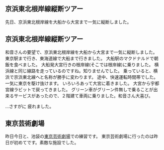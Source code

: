 ## 京浜東北根岸線縦断ツアー

先日、京浜東北根岸線を大船から大宮まで一気に縦断しました。






## 京浜東北根岸線縦断ツアー


和音さんの要望で、京浜東北根岸線を大船から大宮まで一気に縦断しました。
東京駅まで行き、東海道線で大船まで行きました。
  大船駅のマクドナルドで朝飯を食べました。
  大船発大宮行きの根岸線(そこでは根岸線)に乗りました。
  横浜線と同じ線路を走っているのですね。知りませんでした。
  乗っていると、横浜で京浜東北線へと名称が勝手に変わります。
  途中、快速運転時間帯でした。一気に東京を駆け抜けます。
  いろいろあって大宮に着きました。
  大宮から宇都宮線ラビットで戻ってきました。
  グリーン車がグリーン件無しで乗ることが出来るサービスがあったので、２階建て車両に乗りました。和音さん大喜び。


…さすがに 疲れました。

## 東京芸術劇場


昨日今日と、池袋の[東京芸術劇場](http://www.geigeki.jp/)での練習です。
東京芸術劇場に行ったのは昨日が初めてです。素敵な施設でした。